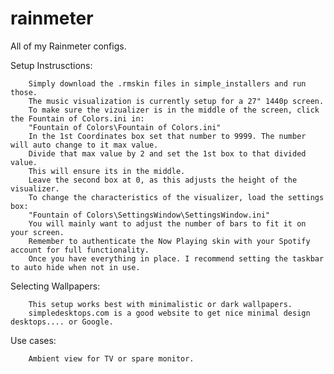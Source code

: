 # rainmeter
All of my Rainmeter configs.

Setup Instrusctions:

  		Simply download the .rmskin files in simple_installers and run those.
  		The music visualization is currently setup for a 27" 1440p screen.
		To make sure the vizualizer is in the middle of the screen, click the Fountain of Colors.ini in:
		"Fountain of Colors\Fountain of Colors.ini"
		In the 1st Coordinates box set that number to 9999. The number will auto change to it max value.
		Divide that max value by 2 and set the 1st box to that divided value.
		This will ensure its in the middle.
		Leave the second box at 0, as this adjusts the height of the visualizer.
		To change the characteristics of the visualizer, load the settings box:
		"Fountain of Colors\SettingsWindow\SettingsWindow.ini"
		You will mainly want to adjust the number of bars to fit it on your screen.
  		Remember to authenticate the Now Playing skin with your Spotify account for full functionality.		
		Once you have everything in place. I recommend setting the taskbar to auto hide when not in use.

Selecting Wallpapers:
		
		This setup works best with minimalistic or dark wallpapers.
		simpledesktops.com is a good website to get nice minimal design desktops.... or Google.

Use cases:
			
		Ambient view for TV or spare monitor.
